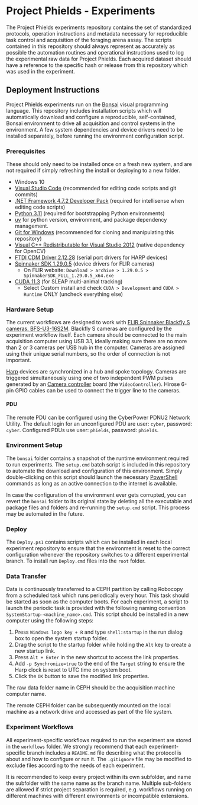 # Project Phields - Experiments

The Project Phields experiments repository contains the set of standardized protocols, operation instructions and metadata necessary for reproducible task control and acquisition of the foraging arena assay. The scripts contained in this repository should always represent as accurately as possible the automation routines and operational instructions used to log the experimental raw data for Project Phields. Each acquired dataset should have a reference to the specific hash or release from this repository which was used in the experiment.

## Deployment Instructions

Project Phields experiments run on the [Bonsai](https://bonsai-rx.org/) visual programming language. This repository includes installation scripts which will automatically download and configure a reproducible, self-contained, Bonsai environment to drive all acquisition and control systems in the environment. A few system dependencies and device drivers need to be installed separately, before running the environment configuration script.

### Prerequisites

These should only need to be installed once on a fresh new system, and are not required if simply refreshing the install or deploying to a new folder.

 * Windows 10
 * [Visual Studio Code](https://code.visualstudio.com/) (recommended for editing code scripts and git commits)
 * [.NET Framework 4.7.2 Developer Pack](https://dotnet.microsoft.com/download/dotnet-framework/thank-you/net472-developer-pack-offline-installer) (required for intellisense when editing code scripts)
 * [Python 3.11](https://www.python.org/downloads/release/python-3119/) (required for bootstrapping Python environments)
 * [uv](https://docs.astral.sh/uv/) for python version, environment, and package dependency management.
 * [Git for Windows](https://gitforwindows.org/) (recommended for cloning and manipulating this repository)
 * [Visual C++ Redistributable for Visual Studio 2012](https://www.microsoft.com/en-us/download/details.aspx?id=30679) (native dependency for OpenCV)
 * [FTDI CDM Driver 2.12.28](https://www.ftdichip.com/Drivers/CDM/CDM21228_Setup.zip) (serial port drivers for HARP devices)
 * [Spinnaker SDK 1.29.0.5](https://www.flir.co.uk/support/products/spinnaker-sdk/#Downloads) (device drivers for FLIR cameras)
   * On FLIR website: `Download > archive > 1.29.0.5 > SpinnakerSDK_FULL_1.29.0.5_x64.exe`
 * [CUDA 11.3](https://developer.nvidia.com/cuda-11.3.0-download-archive) (for SLEAP multi-animal tracking)
   * Select Custom install and check `CUDA > Development` and `CUDA > Runtime` ONLY (uncheck everything else)
 


### Hardware Setup

The current workflows are designed to work with [FLIR Spinnaker Blackfly S cameras, BFS-U3-16S2M](https://www.flir.com/products/blackfly-s-usb3/?model=BFS-U3-16S2M-CS). Blackfly S cameras are configured by the experiment workflow itself.
Each camera should be connected to the main acquisition computer using USB 3.1, ideally making sure there are no more than 2 or 3 cameras per USB hub in the computer. Cameras are assigned using their unique serial numbers, so the order of connection is not important.

[Harp](https://harp-tech.org/) devices are synchronized in a hub and spoke topology. Cameras are triggered simultaneously using one of two independent PWM pulses generated by an [Camera controller](https://github.com/harp-tech/device.cameracontrollergen2) board (the `VideoController`). Hirose 6-pin GPIO cables can be used to connect the trigger line to the cameras.

#### PDU

The remote PDU can be configured using the CyberPower PDNU2 Network Utility. The default login for an unconfigured PDU are user: `cyber`, password: `cyber`. Configured PDUs use user: `phields`, password: `phields`.

### Environment Setup

The `bonsai` folder contains a snapshot of the runtime environment required to run experiments. The `setup.cmd` batch script is included in this repository to automate the download and configuration of this environment. Simply double-clicking on this script should launch the necessary [PowerShell](https://learn.microsoft.com/en-us/powershell/scripting/overview) commands as long as an active connection to the internet is available.

In case the configuration of the environment ever gets corrupted, you can revert the `bonsai` folder to its original state by deleting all the executable and package files and folders and re-running the `setup.cmd` script. This process may be automated in the future.

### Deploy

The `Deploy.ps1` contains scripts which can be installed in each local experiment repository to ensure that the environment is reset to the correct configuration whenever the repository switches to a different experimental branch. To install run `Deploy.cmd` files into the `root` folder.

### Data Transfer

Data is continuously transferred to a CEPH partition by calling Robocopy from a scheduled task which runs periodically every hour. This task should be started as soon as the computer boots. For each experiment, a script to launch the periodic task is provided with the following naming convention `SystemStartup-<machine_name>.cmd`. This script should be installed in a new computer using the following steps:

  1. Press `Windows logo key + R` and type `shell:startup` in the run dialog box to open the system startup folder.
  2. Drag the script to the startup folder while holding the `Alt` key to create a new startup link.
  3. Press `Alt + Enter` in the new shortcut to access the link properties.
  4. Add `-p Synchronize=true` to the end of the `Target` string to ensure the Harp clock is reset to UTC time on system boot.
  5. Click the `OK` button to save the modified link properties.

The raw data folder name in CEPH should be the acquisition machine computer name.

The remote CEPH folder can be subsequently mounted on the local machine as a network drive and accessed as part of the file system.

### Experiment Workflows

All experiment-specific workflows required to run the experiment are stored in the `workflows` folder. We strongly recommend that each experiment-specific branch includes a `README.md` file describing what the protocol is about and how to configure or run it. The `.gitignore` file may be modified to exclude files according to the needs of each experiment.

It is recommended to keep every project within its own subfolder, and name the subfolder with the same name as the branch name. Multiple sub-folders are allowed if strict project separation is required, e.g. workflows running on different machines with different environments or incompatible extensions.
